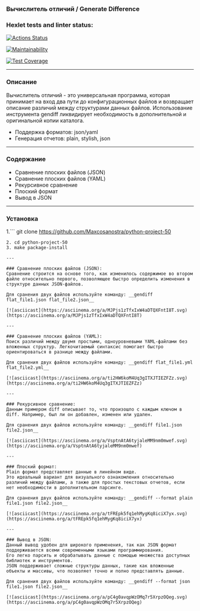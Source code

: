 ### Вычислитель отличий / Generate Difference

### Hexlet tests and linter status:
[![Actions Status](https://github.com/Maxcosanostra/python-project-50/actions/workflows/hexlet-check.yml/badge.svg)](https://github.com/Maxcosanostra/python-project-50/actions)

[![Maintainability](https://api.codeclimate.com/v1/badges/2e4a74f501af8c1ccd04/maintainability)](https://codeclimate.com/github/Maxcosanostra/python-project-50/maintainability)

[![Test Coverage](https://api.codeclimate.com/v1/badges/2e4a74f501af8c1ccd04/test_coverage)](https://codeclimate.com/github/Maxcosanostra/python-project-50/test_coverage)

---

### Описание 
Вычислитель отличий - это универсальная программа, которая принимает на вход два пути до конфигурационных файлов и возвращает описание различий между структурами данных файлов. 
Использование инструмента gendiff ликвидирует необходимость в дополнительной и оригинальной копии каталога.

* Поддержка форматов: json/yaml
* Генерация отчетов: plain, stylish, json 

---

### Содержание
* Сравнение плоских файлов (JSON)
* Сравнение плоских файлов (YAML)
* Рекурсивное сравнение
* Плоский формат
* Вывод в JSON

---

### Установка

1.```
  git clone https://github.com/Maxcosanostra/python-project-50
  ```
2. cd python-project-50
3. make package-install

---

### Сравнение плоских файлов (JSON):
Сравнение строится на основе того, как изменилось содержимое во втором файле относительно первого, позволяющее быстро определить изменения в структуре данных JSON-файлов.

Для сранения двух файлов используйте команду: __gendiff flat_file1.json flat_file2.json__

[![asciicast](https://asciinema.org/a/MJPjs1zTfxIxW4aDTQXFntI8T.svg)(https://asciinema.org/a/MJPjs1zTfxIxW4aDTQXFntI8T)

---

### Сравнение плоских файлов (YAML):
Поиск различий между двумя простыми, одноуровневыми YAML-файлами без вложенных структур. Легкочитаемый синтаксис помогает быстро ориентироваться в разнице между файлами. 

Для сранения двух файлов используйте команду: __gendiff flat_file1.yml flat_file2.yml__

[![asciicast](https://asciinema.org/a/ti2HW6koM4Uq3gITXJTIEZFZz.svg)(https://asciinema.org/a/ti2HW6koM4Uq3gITXJTIEZFZz)

---

### Рекурсивное сравнение:
Данным примером diff описывает то, что произошло с каждым ключом в diff. Например, был ли он добавлен, изменен или удален.

Для сранения двух файлов используйте команду: __gendiff file1.json file2.json__

[![asciicast](https://asciinema.org/a/VsptnAtA6tyjaleMM9nm0mwef.svg)(https://asciinema.org/a/VsptnAtA6tyjaleMM9nm0mwef)

---

### Плоский формат:
Plain формат представляет данные в линейном виде. 
Это идеальный вариант для визуального ознакомления относительно различий между файлами, а также для простых текстовых отчетов, если нет необходимости в дополнительном парсинге. 

Для сранения двух файлов используйте команду: __gendiff --format plain file1.json file2.json__

[![asciicast](https://asciinema.org/a/tFREpk5fq1ehMygKq8iciX7yx.svg)(https://asciinema.org/a/tFREpk5fq1ehMygKq8iciX7yx)

---

### Вывод в JSON:
Данный вывод удобен для широкого применения, так как JSON формат поддерживается всеми современными языками программирования.
Его легко парсить и обрабатывать данные с помощью множества доступных библиотек и инструментов.
JSON поддерживает сложные структуры данных, такие как вложенные объекты и массивы, что позволяет точно и полно представлять данные.

Для сранения двух файлов используйте команду: __gendiff --format json file1.json file2.json__

[![asciicast](https://asciinema.org/a/pC4g0avqpWzOMq7r5XrpzOQeg.svg)(https://asciinema.org/a/pC4g0avqpWzOMq7r5XrpzOQeg)

